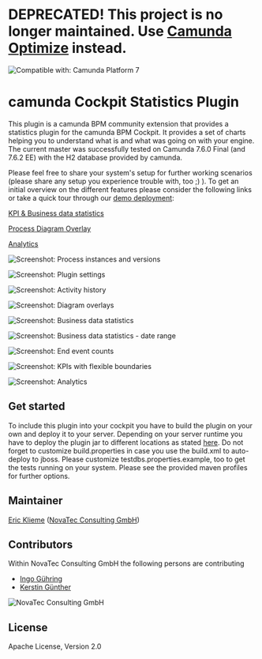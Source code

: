 # DEPRECATED! This project is no longer maintained. Use [Camunda Optimize](https://camunda.com/platform/optimize/) instead.

![Compatible with: Camunda Platform 7](https://img.shields.io/badge/Compatible%20with-Camunda%20Platform%207-26d07c)

camunda Cockpit Statistics Plugin
=================================

This plugin is a camunda BPM community extension that provides a statistics plugin for the camunda BPM Cockpit.
It provides a set of charts helping you to understand what is and what was going on with your engine.
The current master was successfully tested on Camunda 7.6.0 Final (and 7.6.2 EE) with the H2 database provided by camunda.

Please feel free to share your system's setup for further working scenarios (please share any setup you experience trouble with, too ;) ).
To get an initial overview on the different features please consider the following links or take a quick tour through our [demo deployment](http://camunda-statistics-plugin.novatec.net):

[KPI & Business data statistics](http://blog.novatec-gmbh.de/kpi-functionality-camunda-cockpit-plugin/)

[Process Diagram Overlay](http://blog.novatec-gmbh.de/camunda-cockpit-plugin-part-3/)

[Analytics](http://blog.novatec-gmbh.de/camunda-cockpit-plugin-part-2/)


![Screenshot: Process instances and versions](screenshot_overlay_version_details.png)

![Screenshot: Plugin settings](screenshot_settings_modal.png)

![Screenshot: Activity history](screenshot_overlay_act_history.png)

![Screenshot: Diagram overlays](screenshot_overlay_mean.png)

![Screenshot: Business data statistics](screenshot_business_data_statistics.png)

![Screenshot: Business data statistics - date range](screenshot_business_data_statistics_daterangepicker.png)

![Screenshot: End event counts](screenshot_endevent_count.jpg)

![Screenshot: KPIs with flexible boundaries](screenshot_kpi_boundaries.jpg)

![Screenshot: Analytics](screenshot_analytics_tab_start.png)

## Get started

To include this plugin into your cockpit you have to build the plugin on your own and deploy it to your server.
Depending on your server runtime you have to deploy the plugin jar to different locations as stated [here](https://docs.camunda.org/manual/latest/examples/tutorials/develop-cockpit-plugin/#integration-into-cockpit). 
Do not forget to customize build.properties in case you use the build.xml to auto-deploy to jboss. Please customize testdbs.properties.example, too to get the tests running on your system. Please see the provided maven profiles for further options.

## Maintainer

[Eric Klieme](https://github.com/eklieme) ([NovaTec Consulting GmbH](http://www.novatec-gmbh.de/))

## Contributors

Within NovaTec Consulting GmbH the following persons are contributing

- [Ingo G&uuml;hring](http://blog.novatec-gmbh.de/camunda-cockpit-plugin-part-2/)
- [Kerstin G&uuml;nther](http://blog.novatec-gmbh.de/camunda-cockpit-plugin-part-3/)


![NovaTec Consulting GmbH](http://www.novatec-gmbh.de/fileadmin/styles/novatec_v5.5/images/header-logo.jpg)

## License

Apache License, Version 2.0
